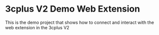 # 3cplus V2 Demo Web Extension

This is the demo project that shows how to connect and interact with the web extension in the 3cplus V2
